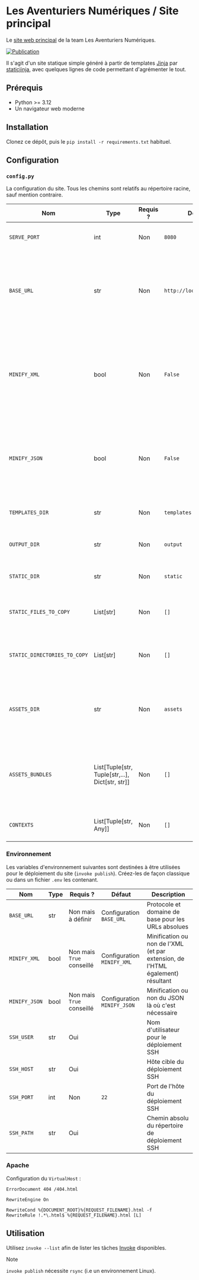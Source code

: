 # Les Aventuriers Numériques / Site principal

Le [site web principal](https://team-lan.org/) de la team Les Aventuriers Numériques.

[![Publication](https://github.com/Les-Aventuriers-Numeriques/team-lan.org/actions/workflows/publish.yml/badge.svg)](https://github.com/Les-Aventuriers-Numeriques/team-lan.org/actions/workflows/publish.yml)

Il s'agit d'un site statique simple généré à partir de templates [Jinja](https://jinja.palletsprojects.com/en/3.1.x/) par
[staticjinja](https://staticjinja.readthedocs.io/en/stable/index.html), avec quelques lignes de code permettant d'agrémenter
le tout.

## Prérequis

  - Python >= 3.12
  - Un navigateur web moderne

## Installation

Clonez ce dépôt, puis le `pip install -r requirements.txt` habituel.

## Configuration

### `config.py`

La configuration du site. Tous les chemins sont relatifs au répertoire racine, sauf mention contraire.

| Nom                          | Type                                            | Requis ? | Défaut                   | Description                                                                                                                                                                        |
|------------------------------|-------------------------------------------------|----------|--------------------------|------------------------------------------------------------------------------------------------------------------------------------------------------------------------------------|
| `SERVE_PORT`                 | int                                             | Non      | `8080`                   | Le port d'écoute du serveur HTTP lancé par `invoke serve`                                                                                                                          |
| `BASE_URL`                   | str                                             | Non      | `http://localhost:8080/` | Protocole et domaine de base pour les URLs absolues. La variable d'environnement associée est prioritaire lorsqu'elle est définie                                                  |
| `MINIFY_XML`                 | bool                                            | Non      | `False`                  | Minification ou non de l'XML (et par extension, de l'HTML également) résultant. La variable d'environnement associée est prioritaire lorsqu'elle est définie                       |
| `MINIFY_JSON`                | bool                                            | Non      | `False`                  | Minification ou non du JSON là où c'est nécessaire. La variable d'environnement associée est prioritaire lorsqu'elle est définie                                                   |
| `TEMPLATES_DIR`              | str                                             | Non      | `templates`              | Le répertoire contenant les gabarits Jinja du site                                                                                                                                 |
| `OUTPUT_DIR`                 | str                                             | Non      | `output`                 | Le répertoire dans lequel le site rendu sera enregistré                                                                                                                            |
| `STATIC_DIR`                 | str                                             | Non      | `static`                 | Le répertoire contenant tous les fichiers statiques                                                                                                                                |
| `STATIC_FILES_TO_COPY`       | List[str]                                       | Non      | `[]`                     | La liste des fichiers statiques à copier (relatif à `STATIC_DIR`)                                                                                                                  |
| `STATIC_DIRECTORIES_TO_COPY` | List[str]                                       | Non      | `[]`                     | La liste des répertoires de fichiers statiques à copier (relatif à `STATIC_DIR`)                                                                                                   |
| `ASSETS_DIR`                 | str                                             | Non      | `assets`                 | Le répertoire contenant les fichiers qui nécessitent un traitement préalable afin d'être utilisés par le site rendu                                                                |
| `ASSETS_BUNDLES`             | List[Tuple[str, Tuple[str,...], Dict[str, str]] | Non      | `[]`                     | Les bundles [webassets](https://webassets.readthedocs.io/en/latest/) à utiliser dans les templates (les sources sont relatives à `ASSETS_DIR`, et les destinations à `OUTPUT_DIR`) |
| `CONTEXTS`                   | List[Tuple[str, Any]]                           | Non      | `[]`                     | Liste de [contextes staticjinja](https://staticjinja.readthedocs.io/en/stable/user/advanced.html#loading-data) à utiliser                                                          |

### Environnement

Les variables d'environnement suivantes sont destinées à être utilisées pour le déploiement du site (`invoke publish`).
Créez-les de façon classique ou dans un fichier `.env` les contenant.

| Nom           | Type | Requis ?                  | Défaut                      | Description                                                                    |
|---------------|------|---------------------------|-----------------------------|--------------------------------------------------------------------------------|
| `BASE_URL`    | str  | Non mais à définir        | Configuration `BASE_URL`    | Protocole et domaine de base pour les URLs absolues                            |
| `MINIFY_XML`  | bool | Non mais `True` conseillé | Configuration `MINIFY_XML`  | Minification ou non de l'XML (et par extension, de l'HTML également) résultant |
| `MINIFY_JSON` | bool | Non mais `True` conseillé | Configuration `MINIFY_JSON` | Minification ou non du JSON là où c'est nécessaire                             |
| `SSH_USER`    | str  | Oui                       |                             | Nom d'utilisateur pour le déploiement SSH                                      |
| `SSH_HOST`    | str  | Oui                       |                             | Hôte cible du déploiement SSH                                                  |
| `SSH_PORT`    | int  | Non                       | `22`                        | Port de l'hôte du déploiement SSH                                              |
| `SSH_PATH`    | str  | Oui                       |                             | Chemin absolu du répertoire de déploiement SSH                                 |

### Apache

Configuration du `VirtualHost` :

```apacheconf
ErrorDocument 404 /404.html

RewriteEngine On

RewriteCond %{DOCUMENT_ROOT}%{REQUEST_FILENAME}.html -f
RewriteRule !.*\.html$ %{REQUEST_FILENAME}.html [L]
```

## Utilisation

Utilisez `invoke --list` afin de lister les tâches [Invoke](https://www.pyinvoke.org/) disponibles.

> [!NOTE]
> `invoke publish` nécessite `rsync` (i.e un environnement Linux).